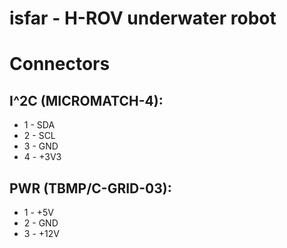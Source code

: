 isfar - H-ROV underwater robot
=====


Connectors
==========

I^2C (MICROMATCH-4):
--------
* 1 - SDA
* 2 - SCL
* 3 - GND
* 4 - +3V3

PWR (TBMP/C-GRID-03):
--------
* 1 - +5V
* 2 - GND
* 3 - +12V

